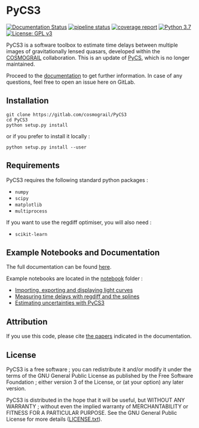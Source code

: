 # PyCS3


[![Documentation Status](https://cosmograil.gitlab.io/PyCS3/doc_status.svg)](https://cosmograil.gitlab.io/PyCS3/)
[![pipeline status](https://gitlab.com/cosmograil/PyCS3/badges/master/pipeline.svg)](https://gitlab.com/cosmograil/PyCS3/commits/master)
[![coverage report](https://gitlab.com/cosmograil/PyCS3/badges/master/coverage.svg)](https://cosmograil.gitlab.io/PyCS3/coverage/)
[![Python 3.7](https://img.shields.io/badge/python-3.7-blue.svg)](https://www.python.org/downloads/release/python-370/)
[![License: GPL v3](https://img.shields.io/badge/License-GPLv3-blue.svg)](https://www.gnu.org/licenses/gpl-3.0)


PyCS3 is a software toolbox to estimate time delays between multiple images of gravitationally lensed quasars, developed within the [COSMOGRAIL](http://www.cosmograil.org) collaboration. This is an update of [PyCS](https://github.com/COSMOGRAIL/PyCS), which is no longer maintained. 


Proceed to the [documentation](https://cosmograil.gitlab.io/PyCS3/) to get further information. In case of any questions, feel free to open an issue here on GitLab.

## Installation 

    git clone https://gitlab.com/cosmograil/PyCS3
    cd PyCS3 
    python setup.py install

or if you prefer to install it locally : 

    python setup.py install --user 
    
## Requirements 

PyCS3 requires the following standard python packages : 
* `numpy`
* `scipy`
* `matplotlib`
* `multiprocess`

If you want to use the regdiff optimiser, you will also need : 
* `scikit-learn`
    
## Example Notebooks and Documentation
The full documentation can be found [here](https://cosmograil.gitlab.io/PyCS3/). 

Example notebooks are located in the [notebook](https://gitlab.com/cosmograil/PyCS3/-/tree/master/notebook) folder : 
* [Importing, exporting and displaying light curves](https://gitlab.com/cosmograil/PyCS3/-/blob/master/notebook/Import_export_and_display.ipynb)
* [Measuring time delays with regdiff and the splines](https://gitlab.com/cosmograil/PyCS3/-/blob/master/notebook/Measuring%20time%20delays%20with%20spline%20and%20regdiff.ipynb)
* [Estimating uncertainties with PyCS3](https://gitlab.com/cosmograil/PyCS3/-/blob/master/notebook/Uncertainties%20estimation.ipynb)

## Attribution

If you use this code, please cite [the papers](https://cosmograil.gitlab.io/PyCS3/citing.html) indicated in the documentation.

## License
PyCS3 is a free software ; you can redistribute it and/or modify it under the terms of the 
GNU General Public License as published by the Free Software Foundation ; either version 3 
of the License, or (at your option) any later version.

PyCS3 is distributed in the hope that it will be useful, but WITHOUT ANY WARRANTY ; without 
even the implied warranty of MERCHANTABILITY or FITNESS FOR A PARTICULAR PURPOSE. See the GNU 
General Public License for more details ([LICENSE.txt](LICENSE)).

